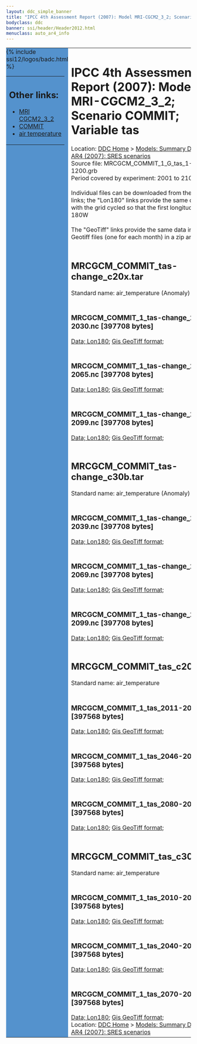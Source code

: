 ```yaml
---
layout: ddc_simple_banner
title: "IPCC 4th Assessment Report (2007): Model MRI-CGCM2_3_2; Scenario COMMIT; Variable tas"
bodyclass: ddc
banner: ssi/header/Header2012.html
menuclass: auto_ar4_info
---
```



<table width="100%" border="0" cellspacing="0" cellpadding="0" style="border-collapse: collapse;">
<tr style="margin:0;padding:0;border:0;">
<td style="margin:0;padding:0;border:0;height:1pt;width:150pt;background:#5492CD;" valign="top" >

<div id="lh-col2" class="auto_ar4_info">
<table class="menumain" bgcolor="#5492CD" cellspacing="0" width="100%" border="0">
<tr><td>
<h2> Other links:</h2>
<ul>
<li><a href="/auto/ar4/model-MRI-CGCM2_3_2.html">MRI<br/>CGCM2_3_2</a></li>
<li><a href="/auto/ar4/scenario-COMMIT.html">COMMIT</a></li>
<li><a href="/auto/ar4/var-air_temperature.html">air temperature</a></li>
</ul>
</td></tr>
{% include ssi12/logos/badc.html %}
</table>
</div>
</td>
<td><h1>IPCC 4th Assessment Report (2007): Model MRI-CGCM2_3_2; Scenario COMMIT; Variable tas</h1>

<!-- Breadcrumb1 -->
<div id="breadcrumb1" align="left">
Location: <a href="/index.html">DDC Home</a> > <a href="/sim/gcm_clim/">Models: Summary Data</a>
> <a href="/sim/gcm_clim/SRES_AR4/index.html">AR4 (2007): SRES scenarios</a>
</div>
<!-- End of Breadcrumb1 -->Source file: MRCGCM_COMMIT_1_G_tas_1-1200.grb
<br/>
Period covered by experiment: 2001 to 2100<br/>
<br/>Individual files can be downloaded from the "data" links; the "Lon180" links provide the same data
         with the grid cycled so that the first longitude is 180W<br/>
<br/>The "GeoTiff" links provide the same data in 12 Geotiff files (one for each month)
          in a zip archive<br/>
<br/><h2>MRCGCM_COMMIT_tas-change_c20x.tar</h2>
Standard name: air_temperature (Anomaly)<br>
<br/><h3>MRCGCM_COMMIT_1_tas-change_2011-2030.nc [397708 bytes]</h3>
<a href="http://apps.ipcc-data.org/cgi-bin/downl/ar4_nc/tas/MRCGCM_COMMIT_1_tas-change_2011-2030.nc">Data; </a><a href="http://apps.ipcc-data.org/cgi-bin/downl/ar4_nc/tas/MRCGCM_COMMIT_1_tas-change_2011-2030.cyto180.nc"> Lon180</a>; <a href="/cgi-bin/downl/ar4_tif/tas/MRCGCM_COMMIT_1_tas-change_2011-2030.zip">Gis GeoTiff format; </a><br/>
<br/><h3>MRCGCM_COMMIT_1_tas-change_2046-2065.nc [397708 bytes]</h3>
<a href="http://apps.ipcc-data.org/cgi-bin/downl/ar4_nc/tas/MRCGCM_COMMIT_1_tas-change_2046-2065.nc">Data; </a><a href="http://apps.ipcc-data.org/cgi-bin/downl/ar4_nc/tas/MRCGCM_COMMIT_1_tas-change_2046-2065.cyto180.nc"> Lon180</a>; <a href="/cgi-bin/downl/ar4_tif/tas/MRCGCM_COMMIT_1_tas-change_2046-2065.zip">Gis GeoTiff format; </a><br/>
<br/><h3>MRCGCM_COMMIT_1_tas-change_2080-2099.nc [397708 bytes]</h3>
<a href="http://apps.ipcc-data.org/cgi-bin/downl/ar4_nc/tas/MRCGCM_COMMIT_1_tas-change_2080-2099.nc">Data; </a><a href="http://apps.ipcc-data.org/cgi-bin/downl/ar4_nc/tas/MRCGCM_COMMIT_1_tas-change_2080-2099.cyto180.nc"> Lon180</a>; <a href="/cgi-bin/downl/ar4_tif/tas/MRCGCM_COMMIT_1_tas-change_2080-2099.zip">Gis GeoTiff format; </a><br/>
<br/><h2>MRCGCM_COMMIT_tas-change_c30b.tar</h2>
Standard name: air_temperature (Anomaly)<br>
<br/><h3>MRCGCM_COMMIT_1_tas-change_2010-2039.nc [397708 bytes]</h3>
<a href="http://apps.ipcc-data.org/cgi-bin/downl/ar4_nc/tas/MRCGCM_COMMIT_1_tas-change_2010-2039.nc">Data; </a><a href="http://apps.ipcc-data.org/cgi-bin/downl/ar4_nc/tas/MRCGCM_COMMIT_1_tas-change_2010-2039.cyto180.nc"> Lon180</a>; <a href="/cgi-bin/downl/ar4_tif/tas/MRCGCM_COMMIT_1_tas-change_2010-2039.zip">Gis GeoTiff format; </a><br/>
<br/><h3>MRCGCM_COMMIT_1_tas-change_2040-2069.nc [397708 bytes]</h3>
<a href="http://apps.ipcc-data.org/cgi-bin/downl/ar4_nc/tas/MRCGCM_COMMIT_1_tas-change_2040-2069.nc">Data; </a><a href="http://apps.ipcc-data.org/cgi-bin/downl/ar4_nc/tas/MRCGCM_COMMIT_1_tas-change_2040-2069.cyto180.nc"> Lon180</a>; <a href="/cgi-bin/downl/ar4_tif/tas/MRCGCM_COMMIT_1_tas-change_2040-2069.zip">Gis GeoTiff format; </a><br/>
<br/><h3>MRCGCM_COMMIT_1_tas-change_2070-2099.nc [397708 bytes]</h3>
<a href="http://apps.ipcc-data.org/cgi-bin/downl/ar4_nc/tas/MRCGCM_COMMIT_1_tas-change_2070-2099.nc">Data; </a><a href="http://apps.ipcc-data.org/cgi-bin/downl/ar4_nc/tas/MRCGCM_COMMIT_1_tas-change_2070-2099.cyto180.nc"> Lon180</a>; <a href="/cgi-bin/downl/ar4_tif/tas/MRCGCM_COMMIT_1_tas-change_2070-2099.zip">Gis GeoTiff format; </a><br/>
<br/><h2>MRCGCM_COMMIT_tas_c20x.tar</h2>
Standard name: air_temperature<br>
<br/><h3>MRCGCM_COMMIT_1_tas_2011-2030.nc [397568 bytes]</h3>
<a href="http://apps.ipcc-data.org/cgi-bin/downl/ar4_nc/tas/MRCGCM_COMMIT_1_tas_2011-2030.nc">Data; </a><a href="http://apps.ipcc-data.org/cgi-bin/downl/ar4_nc/tas/MRCGCM_COMMIT_1_tas_2011-2030.cyto180.nc"> Lon180</a>; <a href="/cgi-bin/downl/ar4_tif/tas/MRCGCM_COMMIT_1_tas_2011-2030.zip">Gis GeoTiff format; </a><br/>
<br/><h3>MRCGCM_COMMIT_1_tas_2046-2065.nc [397568 bytes]</h3>
<a href="http://apps.ipcc-data.org/cgi-bin/downl/ar4_nc/tas/MRCGCM_COMMIT_1_tas_2046-2065.nc">Data; </a><a href="http://apps.ipcc-data.org/cgi-bin/downl/ar4_nc/tas/MRCGCM_COMMIT_1_tas_2046-2065.cyto180.nc"> Lon180</a>; <a href="/cgi-bin/downl/ar4_tif/tas/MRCGCM_COMMIT_1_tas_2046-2065.zip">Gis GeoTiff format; </a><br/>
<br/><h3>MRCGCM_COMMIT_1_tas_2080-2099.nc [397568 bytes]</h3>
<a href="http://apps.ipcc-data.org/cgi-bin/downl/ar4_nc/tas/MRCGCM_COMMIT_1_tas_2080-2099.nc">Data; </a><a href="http://apps.ipcc-data.org/cgi-bin/downl/ar4_nc/tas/MRCGCM_COMMIT_1_tas_2080-2099.cyto180.nc"> Lon180</a>; <a href="/cgi-bin/downl/ar4_tif/tas/MRCGCM_COMMIT_1_tas_2080-2099.zip">Gis GeoTiff format; </a><br/>
<br/><h2>MRCGCM_COMMIT_tas_c30b.tar</h2>
Standard name: air_temperature<br>
<br/><h3>MRCGCM_COMMIT_1_tas_2010-2039.nc [397568 bytes]</h3>
<a href="http://apps.ipcc-data.org/cgi-bin/downl/ar4_nc/tas/MRCGCM_COMMIT_1_tas_2010-2039.nc">Data; </a><a href="http://apps.ipcc-data.org/cgi-bin/downl/ar4_nc/tas/MRCGCM_COMMIT_1_tas_2010-2039.cyto180.nc"> Lon180</a>; <a href="/cgi-bin/downl/ar4_tif/tas/MRCGCM_COMMIT_1_tas_2010-2039.zip">Gis GeoTiff format; </a><br/>
<br/><h3>MRCGCM_COMMIT_1_tas_2040-2069.nc [397568 bytes]</h3>
<a href="http://apps.ipcc-data.org/cgi-bin/downl/ar4_nc/tas/MRCGCM_COMMIT_1_tas_2040-2069.nc">Data; </a><a href="http://apps.ipcc-data.org/cgi-bin/downl/ar4_nc/tas/MRCGCM_COMMIT_1_tas_2040-2069.cyto180.nc"> Lon180</a>; <a href="/cgi-bin/downl/ar4_tif/tas/MRCGCM_COMMIT_1_tas_2040-2069.zip">Gis GeoTiff format; </a><br/>
<br/><h3>MRCGCM_COMMIT_1_tas_2070-2099.nc [397568 bytes]</h3>
<a href="http://apps.ipcc-data.org/cgi-bin/downl/ar4_nc/tas/MRCGCM_COMMIT_1_tas_2070-2099.nc">Data; </a><a href="http://apps.ipcc-data.org/cgi-bin/downl/ar4_nc/tas/MRCGCM_COMMIT_1_tas_2070-2099.cyto180.nc"> Lon180</a>; <a href="/cgi-bin/downl/ar4_tif/tas/MRCGCM_COMMIT_1_tas_2070-2099.zip">Gis GeoTiff format; </a><br/>
<!-- Breadcrumb2 -->
<div id="breadcrumb2" align="left">
Location: <a href="/index.html">DDC Home</a> > <a href="/sim/gcm_clim/">Models: Summary Data</a>
> <a href="/sim/gcm_clim/SRES_AR4/index.html">AR4 (2007): SRES scenarios</a>
</div>
<!-- End of Breadcrumb2 --></td></tr></table>
